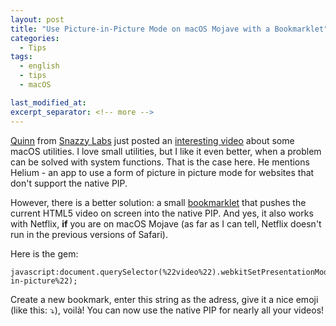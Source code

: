 ```yaml
---
layout: post
title: "Use Picture-in-Picture Mode on macOS Mojave with a Bookmarklet"
categories:
  - Tips
tags:
  - english
  - tips
  - macOS

last_modified_at:
excerpt_separator: <!-- more -->
---
```


[Quinn](https://twitter.com/SnazzyQ) from [Snazzy Labs](https://www.youtube.com/channel/UCO2x-p9gg9TLKneXlibGR7w) just posted an [interesting video](https://www.youtube.com/watch?v=cqjpa8-Cp-s) about some macOS utilities. I love small utilities, but I like it even better, when a problem can be solved with system functions. That is the case here. He mentions Helium - an app to use a form of picture in picture mode for websites that don't support the native PIP.

However, there is a better solution: a small [bookmarklet](https://en.wikipedia.org/wiki/Bookmarklet) that pushes the current HTML5 video on screen into the native PIP. And yes, it also works with Netflix, **if** you are on macOS Mojave (as far as I can tell, Netflix doesn't run in the previous versions of Safari).

Here is the gem:

```
javascript:document.querySelector(%22video%22).webkitSetPresentationMode(%22picture-in-picture%22);
```

Create a new bookmark, enter this string as the adress, give it a nice emoji (like this: ⤵️), voilà! You can now use the native PIP for nearly all your videos!

